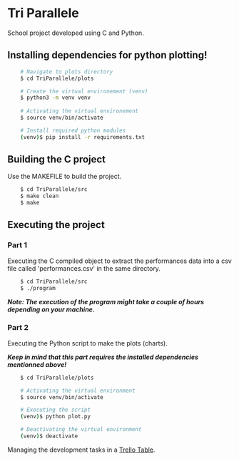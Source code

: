 # Tri Parallele
School project developed using C and Python.

## Installing dependencies for python plotting!
```bash
    # Navigate to plots directory
    $ cd TriParallele/plots

    # Create the virtual environement (venv)
    $ python3 -m venv venv
    
    # Activating the virtual environement
    $ source venv/bin/activate

    # Install required python modules
    (venv)$ pip install -r requirements.txt
``` 

## Building the C project
Use the MAKEFILE to build the project.
```bash
    $ cd TriParallele/src
    $ make clean
    $ make
``` 

## Executing the project
### Part 1
Executing the C compiled object to extract the performances data into a csv file called 'performances.csv' in the same directory.
```bash
    $ cd TriParallele/src
    $ ./program
```
***Note: The execution of the program might take a couple of hours depending on your machine.***

### Part 2
Executing the Python script to make the plots (charts).

***Keep in mind that this part requires the installed dependencies mentionned above!***
```bash
    $ cd TriParallele/plots

    # Activating the virtual environment
    $ source venv/bin/activate

    # Executing the script
    (venv)$ python plot.py

    # Deactivating the virtual environment
    (venv)$ deactivate
```

Managing the development tasks in a [Trello Table](https://trello.com/c/5taH9aZz/10-programmation-parall%C3%A8le-et-distribu%C3%A9e).
